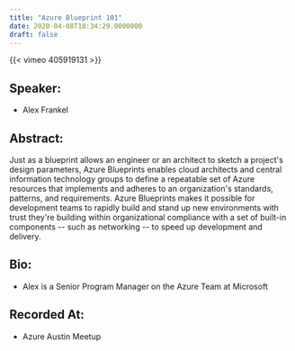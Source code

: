 ```yaml
---
title: "Azure Blueprint 101"
date: 2020-04-08T18:34:29.0000000
draft: false
---
```


{{< vimeo 405919131 >}}

## Speaker:

 - Alex Frankel

## Abstract:

<p>Just as a blueprint allows an engineer or an architect to sketch a project's design parameters, Azure Blueprints enables cloud architects and central information technology groups to define a repeatable set of Azure resources that implements and adheres to an organization's standards, patterns, and requirements. Azure Blueprints makes it possible for development teams to rapidly build and stand up new environments with trust they're building within organizational compliance with a set of built-in components -- such as networking -- to speed up development and delivery.
</p>

## Bio:

 - <p>Alex is a Senior Program Manager on the Azure Team at Microsoft</p>

## Recorded At:

 - Azure Austin Meetup

